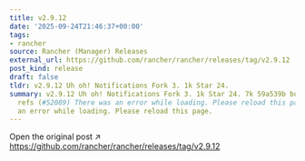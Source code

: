 ```yaml
---
title: v2.9.12
date: '2025-09-24T21:46:37+00:00'
tags:
- rancher
source: Rancher (Manager) Releases
external_url: https://github.com/rancher/rancher/releases/tag/v2.9.12
post_kind: release
draft: false
tldr: v2.9.12 Uh oh! Notifications Fork 3. 1k Star 24.
summary: v2.9.12 Uh oh! Notifications Fork 3. 1k Star 24. 7k 59a539b bump ui and cli
  refs (#52089) There was an error while loading. Please reload this page. There was
  an error while loading. Please reload this page.
---
```

Open the original post ↗ https://github.com/rancher/rancher/releases/tag/v2.9.12
